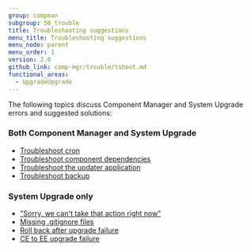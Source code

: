```yaml
---
group: compman
subgroup: 50_trouble
title: Troubleshooting suggestions
menu_title: Troubleshooting suggestions
menu_node: parent
menu_order: 1
version: 2.0
github_link: comp-mgr/trouble/tshoot.md
functional_areas:
  - UpgradeUpgrade
---
```


The following topics discuss Component Manager and System Upgrade errors and suggested solutions:

### Both Component Manager and System Upgrade
*	<a href="{{page.baseurl}}/comp-mgr/trouble/cman/cron.html">Troubleshoot cron</a>
*	<a href="{{page.baseurl}}/comp-mgr/trouble/cman/component-depend.html">Troubleshoot component dependencies</a>
*	<a href="{{page.baseurl}}/comp-mgr/trouble/cman/updater.html">Troubleshoot the updater application</a>
*	<a href="{{page.baseurl}}/comp-mgr/trouble/cman/tshoot_backup.html">Troubleshoot backup</a>

### System Upgrade only
*	<a href="{{page.baseurl}}/comp-mgr/trouble/cman/were-sorry.html">"Sorry, we can't take that action right now"</a>
*	<a href="{{page.baseurl}}/comp-mgr/trouble/cman/gitignore.html">Missing .gitignore files</a>
*	<a href="{{page.baseurl}}/comp-mgr/trouble/cman/update-fail.html">Roll back after upgrade failure</a>
*	<a href="{{page.baseurl}}/comp-mgr/trouble/cman/ce-ee-upgrade.html">CE to EE upgrade failure</a>

